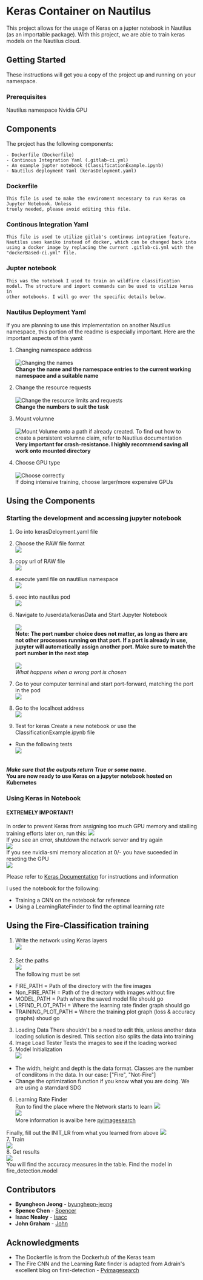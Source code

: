 # Keras Container on Nautilus

This project allows for the usage of Keras on a jupter notebook in Nautilus (as an importable package). With this project, we are able to train keras models on the Nautilus cloud. 

## Getting Started

These instructions will get you a copy of the project up and running on your namespace. 

### Prerequisites

Nautilus namespace
Nvidia GPU

## Components

The project has the following components:
```
- Dockerfile (Dockerfile)
- Continous Integration Yaml (.gitlab-ci.yml)
- An example jupter notebook (ClassificationExample.ipynb)
- Nautilus deployment Yaml (kerasDeloyment.yaml)
```

### Dockerfile
```
This file is used to make the enviroment necessary to run Keras on Jupyter Notebook. Unless 
truely needed, please avoid editing this file.
```

### Continous Integration Yaml
```
This file is used to utilize gitlab's continous integration feature. Nautilus uses kaniko instead of docker, which can be changed back into using a docker image by replacing the current .gitlab-ci.yml with the "dockerBased-ci.yml" file.  
```

### Jupter notebook
```
This was the notebook I used to train an wildfire classification model. The structure and import commands can be used to utilize keras in 
other notebooks. I will go over the specific details below.  
```

### Nautilus Deployment Yaml

If you are planning to use this implementation on another Nautilus namespace, this portion of the readme is especially important. Here are the important aspects of this yaml:


1. Changing namespace address <br /> <br />
![Changing the names](screenshots/nautilusDeploymentNamespaceName.PNG) <br />
**Change the name and the namespace entries to the current working namespace and a suitable name**

2. Change the resource requests <br /> <br />
![Change the resource limits and requests](screenshots/nautilusDeploymentResources.PNG) <br />
**Change the numbers to suit the task**


3. Mount volumne <br /><br />
![Mount Volume onto a path if already created. To find out how to create a persistent volumne claim, refer to Nautilus documentation](screenshots/nautilusDeploymentStorage.PNG) <br />
**Very important for crash-resistance. I highly recommend saving all work onto mounted directory** 


4. Choose GPU type <br /><br />
![Choose correctly](screenshots/nautilusDeploymentGPUrequest.PNG)  <br />
If doing intensive training, choose larger/more expensive GPUs

## Using the Components

### Starting the development and accessing jupyter notebook 
1. Go into kerasDeloyment.yaml file
2. Choose the RAW file format <br />
![](screenshots/rawfile.PNG) <br />

3. copy url of RAW file <br />
![](screenshots/rawaddress.PNG) <br />

4. execute yaml file on nautilius namespace <br />
![](screenshots/kubectinit.PNG)

5. exec into nautilus pod <br />
![](screenshots/execinto.PNG)

6. Navigate to /userdata/kerasData and Start Jupyter Notebook <br /><br />
![](screenshots/startjupyter.PNG)<br />
**Note: The port number choice does not matter, as long as there are not other processes running on that port. If a port is already in use, jupyter will automatically assign another port. Make sure to match the port number in the next step** <br /> <br />
![](screenshots/usingotherports.PNG)<br />
_What happens when a wrong port is chosen_ <br />

7. Go to your computer terminal and start port-forward, matching the port in the pod <br />
![](screenshots/portforward.PNG)<br />

8. Go to the localhost address<br />
![](screenshots/localhostaddress.png)<br />

9. Test for keras
Create a new notebook or use the ClassificationExample.ipynb file 
- Run the following tests <br />
![](screenshots/firstBatch.PNG) <br /><br />
<!-- ![](screenshots/secondBatch.PNG)<br /><br /> -->
**_Make sure that the outputs return True or some name._**<br />
**You are now ready to use Keras on a jupyter notebook hosted on Kubernetes**

### Using Keras in Notebook

#### EXTREMELY IMPORTANT!
In order to prevent Keras from assigning too much GPU memory and stalling training efforts later on, run this:
![](screenshots/hickups.PNG) <br />
If you see an error, shutdown the network server and try again <br />
![](screenshots/toolate.PNG)<br/>
If you see nvidia-smi memory allocation at 0/- you have suceeded in reseting the GPU <br />
![](screenshots/nvidiasmireg.PNG)<br />

Please refer to [Keras Documentation](https://keras.io/) for instructions and information

I used the notebook for the following:
- Training a CNN on the notebook for reference
- Using a LearningRateFinder to find the optimal learning rate


## Using the Fire-Classification training

1. Write the network using Keras layers  <br /> 
![](screenshots/modelbuild.PNG) <br /> <br />
2. Set the paths  <br />
![](screenshots/pathfields.PNG) <br />
The following must be set
- FIRE_PATH = Path of the directory with the fire images
- Non_FIRE_PATH = Path of the directory with images without fire
- MODEL_PATH = Path where the saved model file should go
- LRFIND_PLOT_PATH = Where the learning rate finder graph should go
- TRAINING_PLOT_PATH = Where the training plot graph (loss & accuracy graphs) shoud go 
3. Loading Data
There shouldn't be a need to edit this, unless another data loading solution is desired. This section also splits the data into training  
4. Image Load Tester
Tests the images to see if the loading worked
5. Model Initialization <br />
![](screenshots/init.png)<br />
- The width, height and depth is the data format. Classes are the number of condiitons in the data. In our case: ["Fire", "Not-Fire"]
- Change the optimization function if you know what you are doing. We are using a starndard SDG
6. Learning Rate Finder <br />
Run to find the place where the Network starts to learn
![](screenshots/lrf.png) <br />
![](screenshots/lrfplot.png) <br />
More information is availbe here [pyimagesearch](https://www.pyimagesearch.com/2019/08/05/keras-learning-rate-finder/)

Finally, fill out the INIT_LR from what you learned from above
![](screenshots/initlr.png)<br />
7. Train <br />
![](screenshots/startTraining.PNG) <br />
8. Get results <br />
![](screenshots/results.PNG) <br />
You will find the accuracy measures in the table. Find the model in fire_detection.model







## Contributors

* **Byungheon Jeong**  - [byungheon-jeong](https://gitlab.nautilus.optiputer.net/byungheon-jeong)
* **Spence Chen** - [Spencer](https://gitlab.nautilus.optiputer.net/Spencer123)
* **Isaac Nealey** - [Isacc](https://gitlab.nautilus.optiputer.net/inealey)
* **John Graham** - [John](https://gitlab.nautilus.optiputer.net/jjgraham)

## Acknowledgments

* The Dockerfile is from the Dockerhub of the Keras team
* The Fire CNN and the Learning Rate finder is adapted from Adrain's excellent blog on first-detection - [Pyimagesearch](https://www.pyimagesearch.com/2019/11/18/fire-and-smoke-detection-with-keras-and-deep-learning/)

